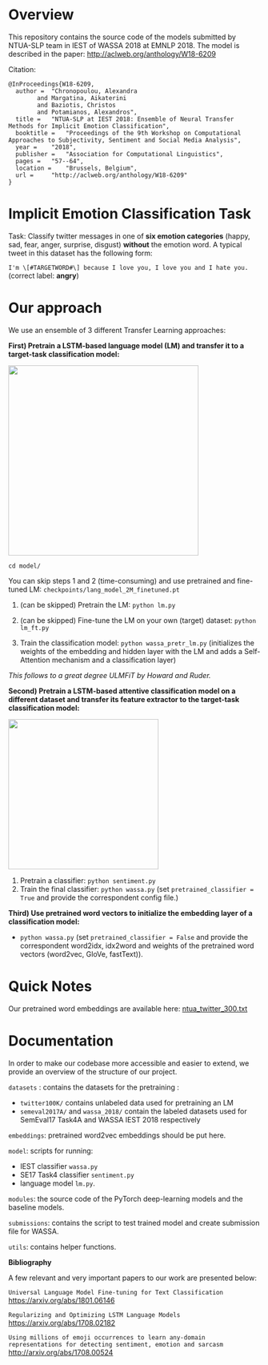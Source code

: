 # Overview
This repository contains the source code of the models submitted by NTUA-SLP team in IEST of WASSA 2018 at EMNLP 2018. 
The model is described in the paper: http://aclweb.org/anthology/W18-6209

Citation:
```
@InProceedings{W18-6209,
  author = 	"Chronopoulou, Alexandra
		and Margatina, Aikaterini
		and Baziotis, Christos
		and Potamianos, Alexandros",
  title = 	"NTUA-SLP at IEST 2018: Ensemble of Neural Transfer Methods for Implicit Emotion Classification",
  booktitle = 	"Proceedings of the 9th Workshop on Computational Approaches to Subjectivity, Sentiment and Social Media Analysis",
  year = 	"2018",
  publisher = 	"Association for Computational Linguistics",
  pages = 	"57--64",
  location = 	"Brussels, Belgium",
  url = 	"http://aclweb.org/anthology/W18-6209"
}
```
# Implicit Emotion Classification Task
Task: Classify twitter messages in one of **six emotion categories** (happy, sad, fear, anger, surprise, disgust) **without** the emotion word. 
A typical tweet in this dataset has the following form:

 ```I'm \[#TARGETWORD#\] because I love you, I love you and I hate you.```  (correct label: **angry**) 

# Our approach
We use an ensemble of 3 different Transfer Learning approaches:

**First) Pretrain a LSTM-based language model (LM) and transfer it to a target-task classification model:**

<img src="https://github.com/alexandra-chron/ntua-slp-wassa-iest2018/blob/master/ulmfit.png" width="380">

```cd model/```

You can skip steps 1 and 2 (time-consuming) and use pretrained and fine-tuned LM: ```checkpoints/lang_model_2M_finetuned.pt```

1) (can be skipped) Pretrain the LM: ```python lm.py```
2) (can be skipped) Fine-tune the LM on your own (target) dataset: ```python lm_ft.py```

3) Train the classification model: ```python wassa_pretr_lm.py``` (initializes the weights of the embedding and hidden layer with the LM and adds a Self-Attention mechanism and a classification layer)

*This follows to a great degree ULMFiT by Howard and Ruder.*

**Second) Pretrain a LSTM-based attentive classification model on a different dataset and transfer its feature extractor to the target-task classification model:**

<img src="https://github.com/alexandra-chron/ntua-slp-wassa-iest2018/blob/master/pre_cls.png" width="300">


1) Pretrain a classifier: ```python sentiment.py```
2) Train the final classifier: ```python wassa.py``` (set ```pretrained_classifier = True``` and provide the correspondent config file.)

**Third) Use pretrained word vectors to initialize the embedding layer of a classification model:**
-  ```python wassa.py``` (set ```pretrained_classifier = False``` and provide the correspondent word2idx, idx2word and weights of the pretrained word vectors (word2vec, GloVe, fastText)).

# Quick Notes
Our pretrained word embeddings are available here: [ntua_twitter_300.txt](https://drive.google.com/file/d/1b-w7xf0d4zFmVoe9kipBHUwfoefFvU2t/view)

# Documentation

In order to make our codebase more accessible and easier to extend, we provide an overview of the structure of our project. 

`datasets` : contains the datasets for the pretraining :
- ```twitter100K/``` contains unlabeled data used for pretraining an LM
- ```semeval2017A/``` and ```wassa_2018/``` contain the labeled datasets used for SemEval17 Task4A and WASSA IEST 2018 respectively

`embeddings`: pretrained word2vec embeddings should be put here.


`model`: scripts for running:
- IEST classifier ```wassa.py```
- SE17 Task4 classifier ```sentiment.py```
- language model ```lm.py```.

`modules`: the source code of the PyTorch deep-learning models and the baseline models.

`submissions`: contains the script to test trained model and create submission file for WASSA.

`utils`: contains helper functions.

**Bibliography**

A few relevant and very important papers to our work are presented below:

```Universal Language Model Fine-tuning for Text Classification``` https://arxiv.org/abs/1801.06146

```Regularizing and Optimizing LSTM Language Models``` https://arxiv.org/abs/1708.02182

```Using millions of emoji occurrences to learn any-domain representations for detecting sentiment, emotion and sarcasm``` http://arxiv.org/abs/1708.00524
